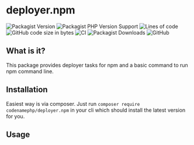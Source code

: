# deployer.npm

![Packagist Version](https://img.shields.io/packagist/v/codenamephp/deployer.npm)
![Packagist PHP Version Support](https://img.shields.io/packagist/php-v/codenamephp/deployer.npm)
![Lines of code](https://img.shields.io/tokei/lines/github/codenamephp/deployer.npm)
![GitHub code size in bytes](https://img.shields.io/github/languages/code-size/codenamephp/deployer.npm)
![CI](https://github.com/codenamephp/deployer.npm/workflows/CI/badge.svg)
![Packagist Downloads](https://img.shields.io/packagist/dt/codenamephp/deployer.npm)
![GitHub](https://img.shields.io/github/license/codenamephp/deployer.npm)

## What is it?

This package provides deployer tasks for npm and a basic command to run npm command line.

## Installation

Easiest way is via composer. Just run `composer require codenamephp/deployer.npm` in your cli which should install the latest version for you.

## Usage

